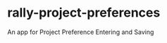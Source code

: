 rally-project-preferences
=========================

An app for Project Preference Entering and Saving
